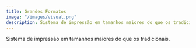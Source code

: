 ```yaml
---
title: Grandes Formatos
image: "/images/visual.png"
description: Sistema de impressão em tamanhos maiores do que os tradicionais.
---
```


Sistema de impressão em tamanhos maiores do que os tradicionais.
